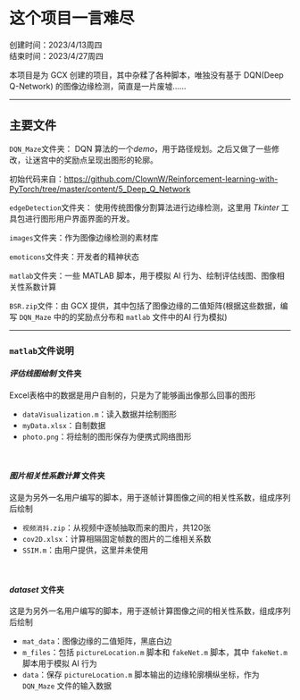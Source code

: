 # 这个项目一言难尽
创建时间：2023/4/13周四  
结束时间：2023/4/27周四

本项目是为 GCX 创建的项目，其中杂糅了各种脚本，唯独没有基于 DQN(Deep Q-Network) 的图像边缘检测，简直是一片废墟……

---
## 主要文件

`DQN_Maze`文件夹：
DQN 算法的一个*demo*，用于路径规划。之后又做了一些修改，让迷宫中的奖励点呈现出图形的轮廓。

初始代码来自：https://github.com/ClownW/Reinforcement-learning-with-PyTorch/tree/master/content/5_Deep_Q_Network

`edgeDetection`文件夹：
使用传统图像分割算法进行边缘检测，这里用 *Tkinter* 工具包进行图形用户界面界面的开发。

`images`文件夹：作为图像边缘检测的素材库

`emoticons`文件夹：开发者的精神状态

`matlab`文件夹：一些 MATLAB 脚本，用于模拟 AI 行为、绘制评估线图、图像相关性系数计算

`BSR.zip`文件：由 GCX 提供，其中包括了图像边缘的二值矩阵(根据这些数据，编写 `DQN_Maze` 中的的奖励点分布和 `matlab` 文件中的AI 行为模拟)

---
### `matlab`文件说明

#### *评估线图绘制* 文件夹
Excel表格中的数据是用户自制的，只是为了能够画出像那么回事的图形
* `dataVisualization.m`：读入数据并绘制图形
* `myData.xlsx`：自制数据
* `photo.png`：将绘制的图形保存为便携式网络图形

&nbsp;

#### *图片相关性系数计算* 文件夹
这是为另外一名用户编写的脚本，用于逐帧计算图像之间的相关性系数，组成序列后绘制

* `视频消抖.zip`：从视频中逐帧抽取而来的图片，共120张
* `cov2D.xlsx`：计算相隔固定帧数的图片的二维相关系数
* `SSIM.m`：由用户提供，这里并未使用

&nbsp;

#### *dataset* 文件夹
这是为另外一名用户编写的脚本，用于逐帧计算图像之间的相关性系数，组成序列后绘制

* `mat_data`：图像边缘的二值矩阵，黑底白边
* `m_files`：包括  `pictureLocation.m` 脚本和 `fakeNet.m` 脚本，其中 `fakeNet.m` 脚本用于模拟 AI 行为
* `data`：保存 `pictureLocation.m` 脚本输出的边缘轮廓横纵坐标，作为 `DQN_Maze` 文件的输入数据
